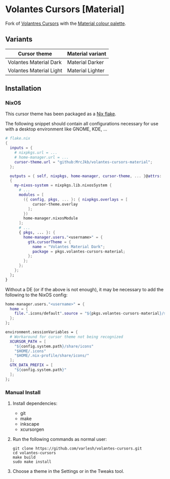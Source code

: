 # Volantes Cursors [Material]

Fork of [Volantres Cursors](https://github.com/varlesh/volantes-cursors) with the [Material colour palette](https://material-theme.com/).

## Variants

| Cursor theme                     | Material variant  |
|----------------------------------|-------------------|
| Volantes Material Dark           | Material Darker   |
| Volantes Material Light          | Material Lighter  |

## Installation

### NixOS

This cursor theme has been packaged as a [Nix flake](https://nixos.wiki/wiki/Flakes).

The following snippet should contain all configurations necessary for use with a desktop environment
like GNOME, KDE, ...

```nix
# flake.nix
{
  inputs = {
    # nixpkgs.url = ...
    # home-manager.url = ...
    cursor-theme.url = "github:MrcJkb/volantes-cursors-material";
  };

  outputs = { self, nixpkgs, home-manager, cursor-theme, ... }@attrs:
  {
    my-nixos-system = nixpkgs.lib.nixosSystem {
      # ...
      modules = [
        ({ config, pkgs, ... }: { nixpkgs.overlays = [
            cursor-theme.overlay
          ];
        })
        home-manager.nixosModule
      ];
      # ...
      { pkgs, ... }: {
        home-manager.users."<username>" = {
          gtk.cursorTheme = {
            name = "Volantes Material Dark";
            package = pkgs.volantes-cursors-material;
          };
        };
      };
    };
  };
}
```

Without a DE (or if the above is not enough),
it may be necessary to add the following to the NixOS config:

```nix
home-manager.users."<username>" = {
  home = {
    file.".icons/default".source = "${pkgs.volantes-cursors-material}/share/icons/volantes_cursors";
  };
};

environment.sessionVariables = {
  # Workaround for cursor theme not being recognized
  XCURSOR_PATH = [
    "${config.system.path}/share/icons"
    "$HOME/.icons"
    "$HOME/.nix-profile/share/icons/"
  ];
  GTK_DATA_PREFIX = [
    "${config.system.path}"
  ];
};
```

### Manual Install

1. Install dependencies:

    - git
    - make
    - inkscape
    - xcursorgen

2. Run the following commands as normal user:

    ```console
    git clone https://github.com/varlesh/volantes-cursors.git
    cd volantes-cursors
    make build
    sudo make install
    ```

3. Choose a theme in the Settings or in the Tweaks tool.



